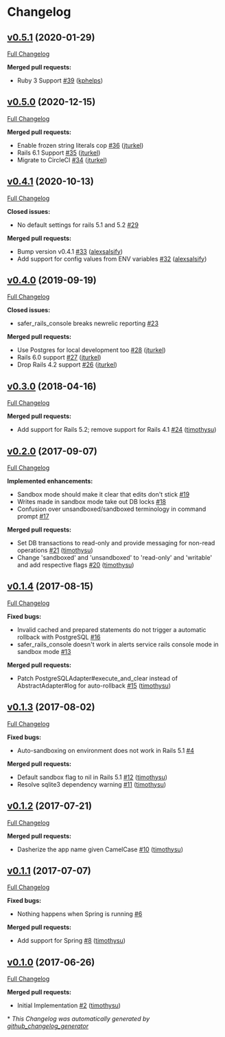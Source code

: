 # Changelog

## [v0.5.1](https://github.com/salsify/safer_rails_console/tree/v0.5.0) (2020-01-29)

[Full Changelog](https://github.com/salsify/safer_rails_console/compare/v0.5.0...v0.5.1)

**Merged pull requests:**

- Ruby 3 Support [\#39](https://github.com/salsify/safer_rails_console/pull/39) ([kphelps](https://github.com/kphelps))

## [v0.5.0](https://github.com/salsify/safer_rails_console/tree/v0.5.0) (2020-12-15)

[Full Changelog](https://github.com/salsify/safer_rails_console/compare/v0.4.1...v0.5.0)

**Merged pull requests:**

- Enable frozen string literals cop [\#36](https://github.com/salsify/safer_rails_console/pull/36) ([jturkel](https://github.com/jturkel))
- Rails 6.1 Support [\#35](https://github.com/salsify/safer_rails_console/pull/35) ([jturkel](https://github.com/jturkel))
- Migrate to CircleCI [\#34](https://github.com/salsify/safer_rails_console/pull/34) ([jturkel](https://github.com/jturkel))

## [v0.4.1](https://github.com/salsify/safer_rails_console/tree/v0.4.1) (2020-10-13)

[Full Changelog](https://github.com/salsify/safer_rails_console/compare/v0.4.0...v0.4.1)

**Closed issues:**

- No default settings for rails 5.1 and 5.2 [\#29](https://github.com/salsify/safer_rails_console/issues/29)

**Merged pull requests:**

- Bump version v0.4.1 [\#33](https://github.com/salsify/safer_rails_console/pull/33) ([alexsalsify](https://github.com/alexsalsify))
- Add support for config values from ENV variables [\#32](https://github.com/salsify/safer_rails_console/pull/32) ([alexsalsify](https://github.com/alexsalsify))

## [v0.4.0](https://github.com/salsify/safer_rails_console/tree/v0.4.0) (2019-09-19)

[Full Changelog](https://github.com/salsify/safer_rails_console/compare/v0.3.0...v0.4.0)

**Closed issues:**

- safer\_rails\_console breaks newrelic reporting [\#23](https://github.com/salsify/safer_rails_console/issues/23)

**Merged pull requests:**

- Use Postgres for local development too [\#28](https://github.com/salsify/safer_rails_console/pull/28) ([jturkel](https://github.com/jturkel))
- Rails 6.0 support [\#27](https://github.com/salsify/safer_rails_console/pull/27) ([jturkel](https://github.com/jturkel))
- Drop Rails 4.2 support [\#26](https://github.com/salsify/safer_rails_console/pull/26) ([jturkel](https://github.com/jturkel))

## [v0.3.0](https://github.com/salsify/safer_rails_console/tree/v0.3.0) (2018-04-16)

[Full Changelog](https://github.com/salsify/safer_rails_console/compare/v0.2.0...v0.3.0)

**Merged pull requests:**

- Add support for Rails 5.2; remove support for Rails 4.1 [\#24](https://github.com/salsify/safer_rails_console/pull/24) ([timothysu](https://github.com/timothysu))

## [v0.2.0](https://github.com/salsify/safer_rails_console/tree/v0.2.0) (2017-09-07)

[Full Changelog](https://github.com/salsify/safer_rails_console/compare/v0.1.4...v0.2.0)

**Implemented enhancements:**

- Sandbox mode should make it clear that edits don't stick [\#19](https://github.com/salsify/safer_rails_console/issues/19)
- Writes made in sandbox mode take out DB locks [\#18](https://github.com/salsify/safer_rails_console/issues/18)
- Confusion over unsandboxed/sandboxed terminology in command prompt [\#17](https://github.com/salsify/safer_rails_console/issues/17)

**Merged pull requests:**

- Set DB transactions to read-only and provide messaging for non-read operations [\#21](https://github.com/salsify/safer_rails_console/pull/21) ([timothysu](https://github.com/timothysu))
- Change 'sandboxed' and 'unsandboxed' to 'read-only' and 'writable' and add respective flags [\#20](https://github.com/salsify/safer_rails_console/pull/20) ([timothysu](https://github.com/timothysu))

## [v0.1.4](https://github.com/salsify/safer_rails_console/tree/v0.1.4) (2017-08-15)

[Full Changelog](https://github.com/salsify/safer_rails_console/compare/v0.1.3...v0.1.4)

**Fixed bugs:**

- Invalid cached and prepared statements do not trigger a automatic rollback with PostgreSQL [\#16](https://github.com/salsify/safer_rails_console/issues/16)
- safer\_rails\_console doesn't work in alerts service rails console mode in sandbox mode [\#13](https://github.com/salsify/safer_rails_console/issues/13)

**Merged pull requests:**

- Patch PostgreSQLAdapter\#execute\_and\_clear instead of AbstractAdapter\#log for auto-rollback [\#15](https://github.com/salsify/safer_rails_console/pull/15) ([timothysu](https://github.com/timothysu))

## [v0.1.3](https://github.com/salsify/safer_rails_console/tree/v0.1.3) (2017-08-02)

[Full Changelog](https://github.com/salsify/safer_rails_console/compare/v0.1.2...v0.1.3)

**Fixed bugs:**

- Auto-sandboxing on environment does not work in Rails 5.1 [\#4](https://github.com/salsify/safer_rails_console/issues/4)

**Merged pull requests:**

- Default sandbox flag to nil in Rails 5.1 [\#12](https://github.com/salsify/safer_rails_console/pull/12) ([timothysu](https://github.com/timothysu))
- Resolve sqlite3 dependency warning [\#11](https://github.com/salsify/safer_rails_console/pull/11) ([timothysu](https://github.com/timothysu))

## [v0.1.2](https://github.com/salsify/safer_rails_console/tree/v0.1.2) (2017-07-21)

[Full Changelog](https://github.com/salsify/safer_rails_console/compare/v0.1.1...v0.1.2)

**Merged pull requests:**

- Dasherize the app name given CamelCase [\#10](https://github.com/salsify/safer_rails_console/pull/10) ([timothysu](https://github.com/timothysu))

## [v0.1.1](https://github.com/salsify/safer_rails_console/tree/v0.1.1) (2017-07-07)

[Full Changelog](https://github.com/salsify/safer_rails_console/compare/v0.1.0...v0.1.1)

**Fixed bugs:**

- Nothing happens when Spring is running [\#6](https://github.com/salsify/safer_rails_console/issues/6)

**Merged pull requests:**

- Add support for Spring [\#8](https://github.com/salsify/safer_rails_console/pull/8) ([timothysu](https://github.com/timothysu))

## [v0.1.0](https://github.com/salsify/safer_rails_console/tree/v0.1.0) (2017-06-26)

[Full Changelog](https://github.com/salsify/safer_rails_console/compare/baddba2bc069bc6d72e779d8c157e19d26b30fc1...v0.1.0)

**Merged pull requests:**

- Initial Implementation [\#2](https://github.com/salsify/safer_rails_console/pull/2) ([timothysu](https://github.com/timothysu))



\* *This Changelog was automatically generated by [github_changelog_generator](https://github.com/github-changelog-generator/github-changelog-generator)*
